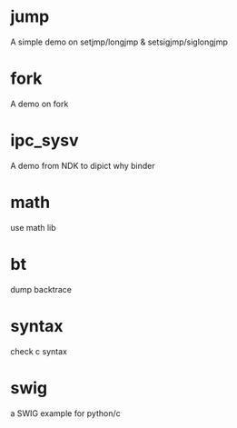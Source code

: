 # jump

 A simple demo on setjmp/longjmp & setsigjmp/siglongjmp

# fork
 A demo on fork

# ipc_sysv
 A demo from NDK to dipict why binder

# math
 use math lib
 
# bt
  dump backtrace

# syntax
  check c syntax

# swig
  a SWIG example for python/c
